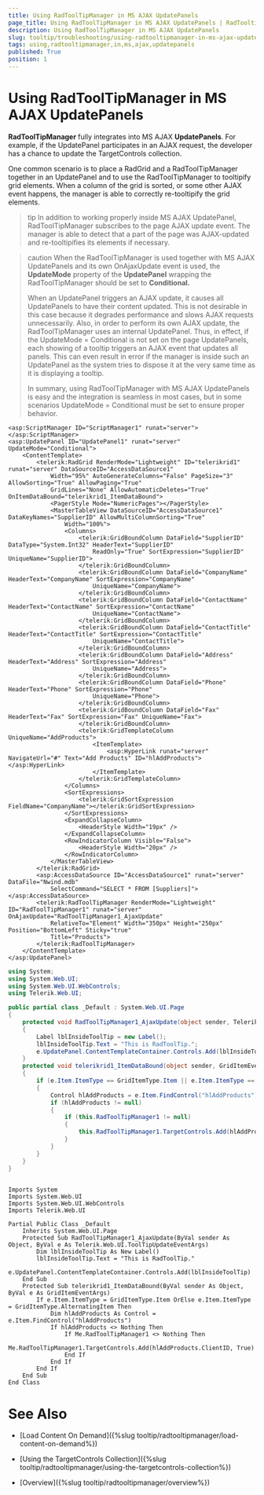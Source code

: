 ```yaml
---
title: Using RadToolTipManager in MS AJAX UpdatePanels
page_title: Using RadToolTipManager in MS AJAX UpdatePanels | RadTooltip for ASP.NET AJAX Documentation
description: Using RadToolTipManager in MS AJAX UpdatePanels
slug: tooltip/troubleshooting/using-radtooltipmanager-in-ms-ajax-updatepanels
tags: using,radtooltipmanager,in,ms,ajax,updatepanels
published: True
position: 1
---
```


# Using RadToolTipManager in MS AJAX UpdatePanels




**RadToolTipManager** fully integrates into MS AJAX **UpdatePanels**. For example, if the UpdatePanel participates in an AJAX request, the developer has a chance to update the TargetControls collection.

One common scenario is to place a RadGrid and a RadToolTipManager together in an UpdatePanel and to use the RadToolTipManager to tooltipify grid elements. When a column of the grid is sorted, or some other AJAX event happens, the manager is able to correctly re-tooltipify the grid elements.

>tip In addition to working properly inside MS AJAX UpdatePanel, RadToolTipManager subscribes to the page AJAX update event. The manager is able to detect that a part of the page was AJAX-updated and re-tooltipifies its elements if necessary.
>


>caution When the RadToolTipManager is used together with MS AJAX UpdatePanels and its own OnAjaxUpdate event is used, the **UpdateMode** property of the **UpdatePanel** wrapping the RadToolTipManager should be set to **Conditional.** 
>
>When an UpdatePanel triggers an AJAX update, it causes all UpdatePanels to have their content updated. This is not desirable in this case because it degrades performance and slows AJAX requests unnecessarily. Also, in order to perform its own AJAX update, the RadToolTipManager uses an internal UpdatePanel. Thus, in effect, if the UpdateMode = Conditional is not set on the page UpdatePanels, each showing of a tooltip triggers an AJAX event that updates all panels. This can even result in error if the manager is inside such an UpdatePanel as the system tries to dispose it at the very same time as it is displaying a tooltip.
>
>In summary, using RadToolTipManager with MS AJAX UpdatePanels is easy and the integration is seamless in most cases, but in some scenarios UpdateMode = Conditional must be set to ensure proper behavior.
>


````ASP.NET
<asp:ScriptManager ID="ScriptManager1" runat="server">
</asp:ScriptManager>
<asp:UpdatePanel ID="UpdatePanel1" runat="server" UpdateMode="Conditional">
    <ContentTemplate>
        <telerik:RadGrid RenderMode="Lightweight" ID="telerikrid1" runat="server" DataSourceID="AccessDataSource1"
            Width="95%" AutoGenerateColumns="False" PageSize="3" AllowSorting="True" AllowPaging="True"
            GridLines="None" AllowAutomaticDeletes="True" OnItemDataBound="telerikrid1_ItemDataBound">
            <PagerStyle Mode="NumericPages"></PagerStyle>
            <MasterTableView DataSourceID="AccessDataSource1" DataKeyNames="SupplierID" AllowMultiColumnSorting="True"
                Width="100%">
                <Columns>
                    <telerik:GridBoundColumn DataField="SupplierID" DataType="System.Int32" HeaderText="SupplierID"
                        ReadOnly="True" SortExpression="SupplierID" UniqueName="SupplierID">
                    </telerik:GridBoundColumn>
                    <telerik:GridBoundColumn DataField="CompanyName" HeaderText="CompanyName" SortExpression="CompanyName"
                        UniqueName="CompanyName">
                    </telerik:GridBoundColumn>
                    <telerik:GridBoundColumn DataField="ContactName" HeaderText="ContactName" SortExpression="ContactName"
                        UniqueName="ContactName">
                    </telerik:GridBoundColumn>
                    <telerik:GridBoundColumn DataField="ContactTitle" HeaderText="ContactTitle" SortExpression="ContactTitle"
                        UniqueName="ContactTitle">
                    </telerik:GridBoundColumn>
                    <telerik:GridBoundColumn DataField="Address" HeaderText="Address" SortExpression="Address"
                        UniqueName="Address">
                    </telerik:GridBoundColumn>
                    <telerik:GridBoundColumn DataField="Phone" HeaderText="Phone" SortExpression="Phone"
                        UniqueName="Phone">
                    </telerik:GridBoundColumn>
                    <telerik:GridBoundColumn DataField="Fax" HeaderText="Fax" SortExpression="Fax" UniqueName="Fax">
                    </telerik:GridBoundColumn>
                    <telerik:GridTemplateColumn UniqueName="AddProducts">
                        <ItemTemplate>
                            <asp:HyperLink runat="server" NavigateUrl="#" Text="Add Products" ID="hlAddProducts">                            </asp:HyperLink>
                        </ItemTemplate>
                    </telerik:GridTemplateColumn>
                </Columns>
                <SortExpressions>
                    <telerik:GridSortExpression FieldName="CompanyName"></telerik:GridSortExpression>
                </SortExpressions>
                <ExpandCollapseColumn>
                    <HeaderStyle Width="19px" />
                </ExpandCollapseColumn>
                <RowIndicatorColumn Visible="False">
                    <HeaderStyle Width="20px" />
                </RowIndicatorColumn>
            </MasterTableView>
        </telerik:RadGrid>
        <asp:AccessDataSource ID="AccessDataSource1" runat="server" DataFile="Nwind.mdb"
            SelectCommand="SELECT * FROM [Suppliers]"></asp:AccessDataSource>
        <telerik:RadToolTipManager RenderMode="Lightweight" ID="RadToolTipManager1" runat="server" OnAjaxUpdate="RadToolTipManager1_AjaxUpdate"
            RelativeTo="Element" Width="350px" Height="250px" Position="BottomLeft" Sticky="true"
            Title="Products">
        </telerik:RadToolTipManager>
    </ContentTemplate>
</asp:UpdatePanel>
````




````C#	
using System;
using System.Web.UI;
using System.Web.UI.WebControls;
using Telerik.Web.UI;

public partial class _Default : System.Web.UI.Page
{
	protected void RadToolTipManager1_AjaxUpdate(object sender, Telerik.Web.UI.ToolTipUpdateEventArgs e)
	{
		Label lblInsideToolTip = new Label();
		lblInsideToolTip.Text = "This is RadToolTip.";
		e.UpdatePanel.ContentTemplateContainer.Controls.Add(lblInsideToolTip);
	}
	protected void telerikrid1_ItemDataBound(object sender, GridItemEventArgs e)
	{
		if (e.Item.ItemType == GridItemType.Item || e.Item.ItemType == GridItemType.AlternatingItem)
		{
			Control hlAddProducts = e.Item.FindControl("hlAddProducts");
			if (hlAddProducts != null)
			{
				if (this.RadToolTipManager1 != null)
				{
					this.RadToolTipManager1.TargetControls.Add(hlAddProducts.ClientID, true);
				}
			}
		}
	}
}
	
````
````VB	
Imports System
Imports System.Web.UI
Imports System.Web.UI.WebControls
Imports Telerik.Web.UI

Partial Public Class _Default
    Inherits System.Web.UI.Page
    Protected Sub RadToolTipManager1_AjaxUpdate(ByVal sender As Object, ByVal e As Telerik.Web.UI.ToolTipUpdateEventArgs)
        Dim lblInsideToolTip As New Label()
        lblInsideToolTip.Text = "This is RadToolTip."
        e.UpdatePanel.ContentTemplateContainer.Controls.Add(lblInsideToolTip)
    End Sub
    Protected Sub telerikrid1_ItemDataBound(ByVal sender As Object, ByVal e As GridItemEventArgs)
        If e.Item.ItemType = GridItemType.Item OrElse e.Item.ItemType = GridItemType.AlternatingItem Then
            Dim hlAddProducts As Control = e.Item.FindControl("hlAddProducts")
            If hlAddProducts <> Nothing Then
                If Me.RadToolTipManager1 <> Nothing Then
                    Me.RadToolTipManager1.TargetControls.Add(hlAddProducts.ClientID, True)
                End If
            End If
        End If
    End Sub
End Class
````


# See Also

 * [Load Content On Demand]({%slug tooltip/radtooltipmanager/load-content-on-demand%})

 * [Using the TargetControls Collection]({%slug tooltip/radtooltipmanager/using-the-targetcontrols-collection%})

 * [Overview]({%slug tooltip/radtooltipmanager/overview%})
